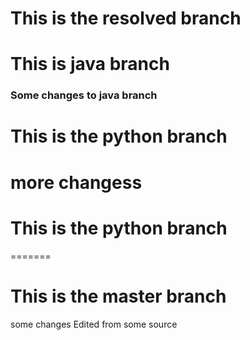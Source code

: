 # This is the resolved branch

# This is java branch

### Some changes to java branch

# This is the python branch

# more changess

# This is the python branch

=======

# This is the master branch

some changes
Edited from some source
